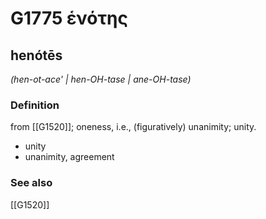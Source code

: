 # G1775 ἑνότης

## henótēs

_(hen-ot-ace' | hen-OH-tase | ane-OH-tase)_

### Definition

from [[G1520]]; oneness, i.e., (figuratively) unanimity; unity.

- unity
- unanimity, agreement

### See also

[[G1520]]

